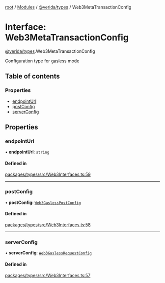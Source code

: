 [root](../README.md) / [Modules](../modules.md) / [@verida/types](../modules/verida_types.md) / Web3MetaTransactionConfig

# Interface: Web3MetaTransactionConfig

[@verida/types](../modules/verida_types.md).Web3MetaTransactionConfig

Configuration type for gasless mode

## Table of contents

### Properties

- [endpointUrl](verida_types.Web3MetaTransactionConfig.md#endpointurl)
- [postConfig](verida_types.Web3MetaTransactionConfig.md#postconfig)
- [serverConfig](verida_types.Web3MetaTransactionConfig.md#serverconfig)

## Properties

### endpointUrl

• **endpointUrl**: `string`

#### Defined in

[packages/types/src/Web3Interfaces.ts:59](https://github.com/verida/verida-js/blob/5040472/packages/types/src/Web3Interfaces.ts#L59)

___

### postConfig

• **postConfig**: [`Web3GaslessPostConfig`](verida_types.Web3GaslessPostConfig.md)

#### Defined in

[packages/types/src/Web3Interfaces.ts:58](https://github.com/verida/verida-js/blob/5040472/packages/types/src/Web3Interfaces.ts#L58)

___

### serverConfig

• **serverConfig**: [`Web3GaslessRequestConfig`](verida_types.Web3GaslessRequestConfig.md)

#### Defined in

[packages/types/src/Web3Interfaces.ts:57](https://github.com/verida/verida-js/blob/5040472/packages/types/src/Web3Interfaces.ts#L57)
